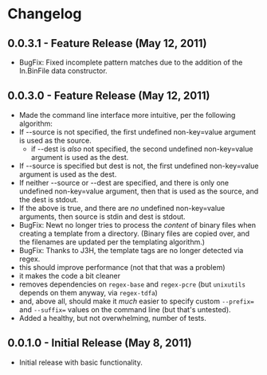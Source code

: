 # Changelog


## 0.0.3.1 - Feature Release (May 12, 2011)

 * BugFix: Fixed incomplete pattern matches due to the addition of the In.BinFile data constructor.

## 0.0.3.0 - Feature Release (May 12, 2011)

 * Made the command line interface more intuitive, per the following algorithm:
  * If --source is not specified, the first undefined non-key=value argument is used as the source.
    * if --dest is *also* not specified, the second undefined non-key=value argument is used as the dest.
  * If --source is specified but dest is not,  the first undefined non-key=value argument is used as the dest.
  * If neither --source or --dest are specified, and there is only one  undefined non-key=value argument, then that is used as the source, and the dest is stdout.
  * If the above is true, and there are *no* undefined non-key=value arguments, then source is stdin and dest is stdout.
 * BugFix: Newt no longer tries to process the *content* of binary files when creating a template from a directory. (Binary files are copied over, and the filenames are updated per the templating algorithm.)
 * BugFix: Thanks to J3H, the template tags are no longer detected via regex.
  * this should improve performance (not that that was a problem)
  * it makes the code a bit cleaner
  * removes dependencies on `regex-base` and `regex-pcre` (but `unixutils` depends on them anyway, via `regex-tdfa`)
  * and, above all, should make it *much* easier to specify custom `--prefix=` and `--suffix=` values on the command line (but that's untested).
 * Added a healthy, but not overwhelming, number of tests.

## 0.0.1.0 - Initial Release (May 8, 2011)

 * Initial release with basic functionality.
